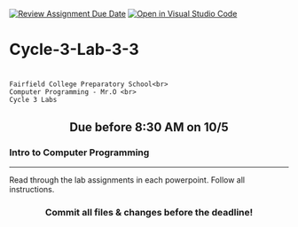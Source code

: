 [![Review Assignment Due Date](https://classroom.github.com/assets/deadline-readme-button-24ddc0f5d75046c5622901739e7c5dd533143b0c8e959d652212380cedb1ea36.svg)](https://classroom.github.com/a/nT3JOeaX)
[![Open in Visual Studio Code](https://classroom.github.com/assets/open-in-vscode-718a45dd9cf7e7f842a935f5ebbe5719a5e09af4491e668f4dbf3b35d5cca122.svg)](https://classroom.github.com/online_ide?assignment_repo_id=12224033&assignment_repo_type=AssignmentRepo)
# Cycle-3-Lab-3-3<h1 align="center">
    Fairfield College Preparatory School<br>
    Computer Programming - Mr.O <br>
    Cycle 3 Labs
</h1>

<h2 align="center">Due before 8:30 AM on 10/5</h2>

### Intro to Computer Programming
---
Read through the lab assignments in each powerpoint. Follow all instructions.

<h3 align="center">Commit all files & changes before the deadline!</h3>
